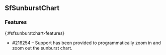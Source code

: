 ## SfSunburstChart

### Features
{:#sfsunburstchart-features}

*  #216254 –  Support has been provided to programmatically zoom in and zoom out the sunburst chart.